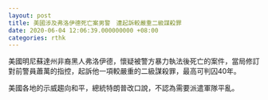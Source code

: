 ```yaml
---
layout: post
title: 美國涉及弗洛伊德死亡案男警　遭起訴較嚴重二級謀殺罪
date: 2020-06-04 12:06:39.000000000 +08:00
categories: rthk
---
```


美國明尼蘇達州非裔黑人弗洛伊德，懷疑被警方暴力執法後死亡的案件，當局修訂對前警員蕭萬的指控，起訴他一項較嚴重的二級謀殺罪，最高可判囚40年。

美國各地的示威趨向和平，總統特朗普改口說，不認為需要派遣軍隊平亂。
